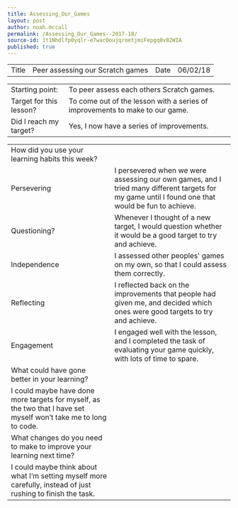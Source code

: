 ```yaml
---
title: Assessing_Our_Games
layout: post
author: noah.mccall
permalink: /Assessing_Our_Games--2017-18/
source-id: 1t1Nhdlfp0yqlr-e7warOoujqroetjmiFepgq0v02WIA
published: true
---
```

<table>
  <tr>
    <td>Title</td>
    <td>Peer assessing our Scratch games</td>
    <td>Date</td>
    <td>06/02/18</td>
  </tr>
</table>


<table>
  <tr>
    <td>Starting point:</td>
    <td>To peer assess each others Scratch games.</td>
  </tr>
  <tr>
    <td>Target for this lesson?</td>
    <td>To come out of the lesson with a series of improvements to make to our game.</td>
  </tr>
  <tr>
    <td>Did I reach my target? </td>
    <td>Yes, I now have a series of improvements.</td>
  </tr>
</table>


<table>
  <tr>
    <td>How did you use your learning habits this week?</td>
    <td></td>
  </tr>
  <tr>
    <td>Persevering</td>
    <td>I persevered when we were assessing our own games, and I tried many different targets for my game until I found one that would be fun to achieve.</td>
  </tr>
  <tr>
    <td>Questioning?</td>
    <td>Whenever I thought of a new target, I would question whether it would be a good target to try and achieve.</td>
  </tr>
  <tr>
    <td>Independence</td>
    <td>I assessed other peoples' games on my own, so that I could assess them correctly.</td>
  </tr>
  <tr>
    <td>Reflecting</td>
    <td>I reflected back on the improvements that people had given me, and decided which ones were good targets to try and achieve.</td>
  </tr>
  <tr>
    <td>Engagement</td>
    <td>I engaged well with the lesson, and I completed the task of evaluating your game quickly, with lots of time to spare.</td>
  </tr>
  <tr>
    <td>What could have gone better in your learning?</td>
    <td></td>
  </tr>
  <tr>
    <td>I could maybe have done more targets for myself, as the two that I have set myself won’t take me to long to code.</td>
    <td></td>
  </tr>
  <tr>
    <td>What changes do you need to make to improve your learning next time?</td>
    <td></td>
  </tr>
  <tr>
    <td>I could maybe think about what I’m setting myself more carefully, instead of just rushing to finish the task.</td>
    <td></td>
  </tr>
</table>



